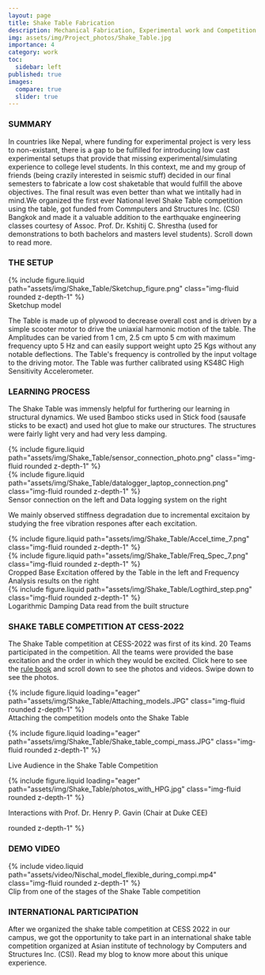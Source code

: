 ```yaml
---
layout: page
title: Shake Table Fabrication
description: Mechanical Fabrication, Experimental work and Competition Organizing 
img: assets/img/Project_photos/Shake_Table.jpg
importance: 4
category: work
toc:
  sidebar: left
published: true
images:
  compare: true
  slider: true
---
```


### SUMMARY

In countries like Nepal, where funding for experimental project is very less to non-existant, there is a gap to be fulfilled for introducing low cast experimental setups that provide that missing experimental/simulating experience to college level students. In this context, me and my group of friends (being crazily interested in seismic stuff) decided in our final semesters to fabricate a low cost shaketable that would fulfill the above objectives. The final result was even better than what we intitally had in mind.We organized the first ever National level Shake Table competition using the table, got funded from Commputers and Structures Inc. (CSI) Bangkok and made it a valuable addition to the earthquake engineering classes courtesy of Assoc. Prof. Dr. Kshitij C. Shrestha (used for demonstrations to both bachelors and masters level students). Scroll down to read more. 

### THE SETUP
<div class="row mt-3">
    <div class="col-sm mt-3 mt-md-0">
        {% include figure.liquid path="assets/img/Shake_Table/Sketchup_figure.png" class="img-fluid rounded z-depth-1" %}
    </div>
</div>
<div class="caption">
    Sketchup model 
</div>

The Table is made up of plywood to decrease overall cost and is driven by a simple scooter motor to drive the uniaxial harmonic motion of the table. The Amplitudes can be varied from 1 cm, 2.5 cm upto 5 cm with maximum frequency upto 5 Hz and can easily support weight upto 25 Kgs without any notable deflections. The Table's frequency is controlled by the input voltage to the driving motor. The Table was further calibrated using KS48C High Sensitivity Accelerometer.

### LEARNING PROCESS
The Shake Table was immensly helpful for furthering our learning in structural dynamics. We used Bamboo sticks used in Stick food (sausafe sticks to be exact) and used hot glue to make our structures. The structures were fairly light very and had very less damping. 
<div class="row mt-3">
    <div class="col-sm mt-3 mt-md-0">
        {% include figure.liquid path="assets/img/Shake_Table/sensor_connection_photo.png" class="img-fluid rounded z-depth-1" %}
    </div>
        <div class="col-sm mt-3 mt-md-0">
        {% include figure.liquid path="assets/img/Shake_Table/datalogger_laptop_connection.png" class="img-fluid rounded z-depth-1" %}
    </div>
</div>
<div class="caption">
    Sensor connection on the left and Data logging system on the right
</div>

We mainly observed stiffness degradation due to incremental excitaion by studying the free vibration respones after each excitation. 

<div class="row mt-3">
    <div class="col-sm mt-3 mt-md-0">
        {% include figure.liquid path="assets/img/Shake_Table/Accel_time_7.png" class="img-fluid rounded z-depth-1" %}
    </div>
        <div class="col-sm mt-3 mt-md-0">
        {% include figure.liquid path="assets/img/Shake_Table/Freq_Spec_7.png" class="img-fluid rounded z-depth-1" %}
    </div>
</div>
<div class="caption">
    Cropped Base Excitation offered by the Table in the left and Frequency Analysis results on the right
</div>

<div class="row mt-3">
        <div class="col-sm mt-3 mt-md-0">
        {% include figure.liquid path="assets/img/Shake_Table/Logthird_step.png" class="img-fluid rounded z-depth-1" %}
    </div>
</div>
<div class="caption">
    Logarithmic Damping Data read from the built structure 
</div>

### SHAKE TABLE COMPETITION AT CESS-2022
The Shake Table competition at CESS-2022 was first of its kind. 20 Teams participated in the competition. All the teams were provided the base excitation and the order in which they would be excited. Click here to see the [rule book](https://drive.google.com/file/d/1hBRJVhTqI956JdGabnw1N4V7nfLwt0pB/view?usp=sharing) and scroll down to see the photos and videos.
Swipe down to see the photos.


<swiper-container keyboard="true" navigation="true" pagination="true" pagination-clickable="true" pagination-dynamic-bullets="true" rewind="true">
    <swiper-slide>{% include figure.liquid loading="eager" path="assets/img/Shake_Table/Attaching_models.JPG" class="img-fluid rounded z-depth-1" %}
  <div class="caption">
   Attaching the competition models onto the Shake Table 
  </div>
  </swiper-slide>
   
  <swiper-slide>{% include figure.liquid loading="eager" path="assets/img/Shake_Table/Shake_table_compi_mass.JPG" class="img-fluid rounded z-depth-1" %}
  <div class="caption">
    Live Audience in the Shake Table Competition 
  </div>
  </swiper-slide>
  
  <swiper-slide>{% include figure.liquid loading="eager" path="assets/img/Shake_Table/photos_with_HPG.jpg" class="img-fluid rounded z-depth-1" %}
  <div class="caption">
   Interactions with Prof. Dr. Henry P. Gavin (Chair at Duke CEE) 
  </div>
  </swiper-slide>
  
  rounded z-depth-1" %}</swiper-slide>
</swiper-container>

### DEMO VIDEO

<!-- Change the video into a gif if it doesnt load -->

<div class="row mt-3">
    <div class="col-sm mt-3 mt-md-0">
        {% include video.liquid path="assets/video/Nischal_model_flexible_during_compi.mp4" class="img-fluid rounded z-depth-1" %}
    </div>
</div>
<div class="caption">
    Clip from one of the stages of the Shake Table competition
</div>

### INTERNATIONAL PARTICIPATION

After we organized the shake table competition at CESS 2022 in our campus, we got the opportunity to take part in an international shake table competition organized at Asian institute of technology by Computers and Structures Inc. (CSI). Read my blog to know more about this unique experience.